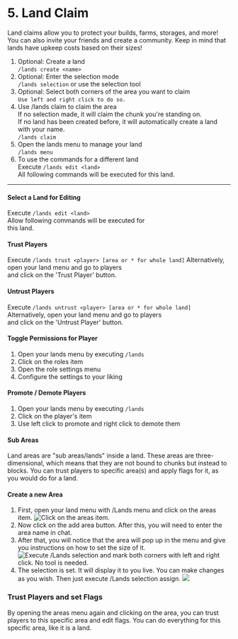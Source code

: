 # 5. Land Claim

Land claims allow you to protect your builds, farms, storages, and more! You can also invite your friends and create a community. Keep in mind that lands have upkeep costs based on their sizes!

1. Optional: Create a land\
   `/lands create <name>`
2. Optional: Enter the selection mode\
   `/lands selection` or use the selection tool
3. Optional: Select both corners of the area you want to claim\
   `Use left and right click to do so.`
4. Use /lands claim to claim the area\
   If no selection made, it will claim the chunk you're standing on.\
   If no land has been created before, it will automatically create a land with your name.\
   `/lands claim`
5. Open the lands menu to manage your land\
   `/lands menu`
6. To use the commands for a different land\
   Execute `/lands edit <land>`\
   All following commands will be executed for this land.

***

#### Select a Land for Editing

Execute `/lands edit <land>`\
Allow following commands will be executed for\
this land.

#### Trust Players

Execute `/lands trust <player> [area or * for whole land]` Alternatively, open your land menu and go to players\
and click on the 'Trust Player' button.

#### Untrust Players

Execute `/lands untrust <player> [area or * for whole land]` Alternatively, open your land menu and go to players\
and click on the 'Untrust Player' button.

#### Toggle Permissions for Player

1. Open your lands menu by executing `/lands`
2. Click on the roles item
3. Open the role settings menu
4. Configure the settings to your liking

#### Promote / Demote Players

1. Open your lands menu by executing `/lands`
2. Click on the player's item
3. Use left click to promote and right click to demote them



#### Sub Areas

Land areas are "sub areas/lands" inside a land. These areas are three-dimensional, which means that they are not bound to chunks but instead to blocks. You can trust players to specific area(s) and apply flags for it, as you would do for a land.

#### Create a new Area

1. First, open your land menu with /Lands menu and click on the areas item. ![Click on the areas item.](https://camo.githubusercontent.com/7da36f086e1fa1fb609c601281d1841951b7dd9be14f65a7b4d31e5e8da3c604/68747470733a2f2f696d6775722e636f6d2f3753784d66636b2e706e67)
2. Now click on the add area button. After this, you will need to enter the area name in chat.
3. After that, you will notice that the area will pop up in the menu and give you instructions on how to set the size of it. ![Execute /Lands selection and mark both corners with left and right click. No tool is needed.](https://camo.githubusercontent.com/2af74f3f8d99343fd99ab7a5fe78dc9a890c32e259adf36c89ab34db326d413d/68747470733a2f2f696d6775722e636f6d2f3646736e7977762e706e67)
4. The selection is set. It will display it to you live. You can make changes as you wish. Then just execute /Lands selection assign.  ![](https://camo.githubusercontent.com/c9328b4947c42b18af797f025f1f39fc778fada0f1507988fcf392db97cd444e/68747470733a2f2f696d6775722e636f6d2f4b6e463269576c2e706e67)

### Trust Players and set Flags

By opening the areas menu again and clicking on the area, you can trust players to this specific area and edit flags. You can do everything for this specific area, like it is a land.
